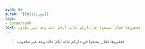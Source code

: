 ```yaml
---
ayah: 65
surah: '[[011|سورة]]'
tags:
- quran/ayah
text: فعقروها فقال تمتعوا في داركم ثلاثة أيام ۖ ذلك وعد غير مكذوب
---
```

> فعقروها فقال تمتعوا في داركم ثلاثة أيام ۖ ذلك وعد غير مكذوب
